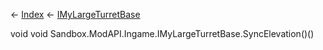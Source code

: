 ← [Index](Api-Index) ← [IMyLargeTurretBase](Sandbox.ModAPI.Ingame.IMyLargeTurretBase)

void void Sandbox.ModAPI.Ingame.IMyLargeTurretBase.SyncElevation()()